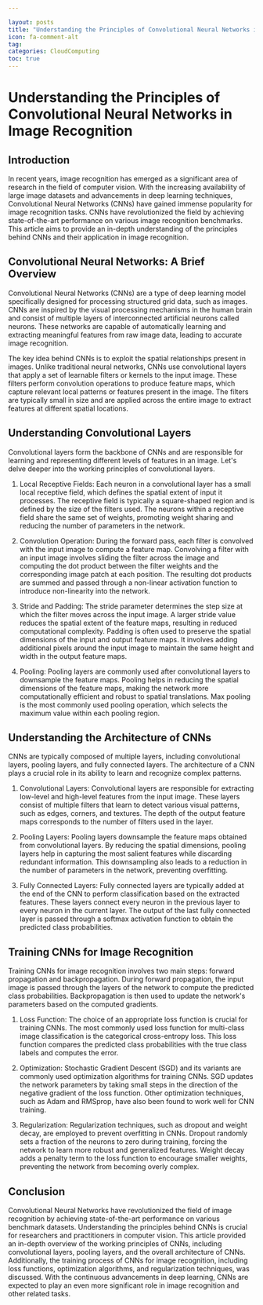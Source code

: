 ```yaml
---

layout: posts
title: "Understanding the Principles of Convolutional Neural Networks in Image Recognition"
icon: fa-comment-alt
tag:      
categories: CloudComputing
toc: true
---
```




# Understanding the Principles of Convolutional Neural Networks in Image Recognition

## Introduction

In recent years, image recognition has emerged as a significant area of research in the field of computer vision. With the increasing availability of large image datasets and advancements in deep learning techniques, Convolutional Neural Networks (CNNs) have gained immense popularity for image recognition tasks. CNNs have revolutionized the field by achieving state-of-the-art performance on various image recognition benchmarks. This article aims to provide an in-depth understanding of the principles behind CNNs and their application in image recognition.

## Convolutional Neural Networks: A Brief Overview

Convolutional Neural Networks (CNNs) are a type of deep learning model specifically designed for processing structured grid data, such as images. CNNs are inspired by the visual processing mechanisms in the human brain and consist of multiple layers of interconnected artificial neurons called neurons. These networks are capable of automatically learning and extracting meaningful features from raw image data, leading to accurate image recognition.

The key idea behind CNNs is to exploit the spatial relationships present in images. Unlike traditional neural networks, CNNs use convolutional layers that apply a set of learnable filters or kernels to the input image. These filters perform convolution operations to produce feature maps, which capture relevant local patterns or features present in the image. The filters are typically small in size and are applied across the entire image to extract features at different spatial locations.

## Understanding Convolutional Layers

Convolutional layers form the backbone of CNNs and are responsible for learning and representing different levels of features in an image. Let's delve deeper into the working principles of convolutional layers.

1. Local Receptive Fields: Each neuron in a convolutional layer has a small local receptive field, which defines the spatial extent of input it processes. The receptive field is typically a square-shaped region and is defined by the size of the filters used. The neurons within a receptive field share the same set of weights, promoting weight sharing and reducing the number of parameters in the network.

2. Convolution Operation: During the forward pass, each filter is convolved with the input image to compute a feature map. Convolving a filter with an input image involves sliding the filter across the image and computing the dot product between the filter weights and the corresponding image patch at each position. The resulting dot products are summed and passed through a non-linear activation function to introduce non-linearity into the network.

3. Stride and Padding: The stride parameter determines the step size at which the filter moves across the input image. A larger stride value reduces the spatial extent of the feature maps, resulting in reduced computational complexity. Padding is often used to preserve the spatial dimensions of the input and output feature maps. It involves adding additional pixels around the input image to maintain the same height and width in the output feature maps.

4. Pooling: Pooling layers are commonly used after convolutional layers to downsample the feature maps. Pooling helps in reducing the spatial dimensions of the feature maps, making the network more computationally efficient and robust to spatial translations. Max pooling is the most commonly used pooling operation, which selects the maximum value within each pooling region.

## Understanding the Architecture of CNNs

CNNs are typically composed of multiple layers, including convolutional layers, pooling layers, and fully connected layers. The architecture of a CNN plays a crucial role in its ability to learn and recognize complex patterns.

1. Convolutional Layers: Convolutional layers are responsible for extracting low-level and high-level features from the input image. These layers consist of multiple filters that learn to detect various visual patterns, such as edges, corners, and textures. The depth of the output feature maps corresponds to the number of filters used in the layer.

2. Pooling Layers: Pooling layers downsample the feature maps obtained from convolutional layers. By reducing the spatial dimensions, pooling layers help in capturing the most salient features while discarding redundant information. This downsampling also leads to a reduction in the number of parameters in the network, preventing overfitting.

3. Fully Connected Layers: Fully connected layers are typically added at the end of the CNN to perform classification based on the extracted features. These layers connect every neuron in the previous layer to every neuron in the current layer. The output of the last fully connected layer is passed through a softmax activation function to obtain the predicted class probabilities.

## Training CNNs for Image Recognition

Training CNNs for image recognition involves two main steps: forward propagation and backpropagation. During forward propagation, the input image is passed through the layers of the network to compute the predicted class probabilities. Backpropagation is then used to update the network's parameters based on the computed gradients.

1. Loss Function: The choice of an appropriate loss function is crucial for training CNNs. The most commonly used loss function for multi-class image classification is the categorical cross-entropy loss. This loss function compares the predicted class probabilities with the true class labels and computes the error.

2. Optimization: Stochastic Gradient Descent (SGD) and its variants are commonly used optimization algorithms for training CNNs. SGD updates the network parameters by taking small steps in the direction of the negative gradient of the loss function. Other optimization techniques, such as Adam and RMSprop, have also been found to work well for CNN training.

3. Regularization: Regularization techniques, such as dropout and weight decay, are employed to prevent overfitting in CNNs. Dropout randomly sets a fraction of the neurons to zero during training, forcing the network to learn more robust and generalized features. Weight decay adds a penalty term to the loss function to encourage smaller weights, preventing the network from becoming overly complex.

## Conclusion

Convolutional Neural Networks have revolutionized the field of image recognition by achieving state-of-the-art performance on various benchmark datasets. Understanding the principles behind CNNs is crucial for researchers and practitioners in computer vision. This article provided an in-depth overview of the working principles of CNNs, including convolutional layers, pooling layers, and the overall architecture of CNNs. Additionally, the training process of CNNs for image recognition, including loss functions, optimization algorithms, and regularization techniques, was discussed. With the continuous advancements in deep learning, CNNs are expected to play an even more significant role in image recognition and other related tasks.